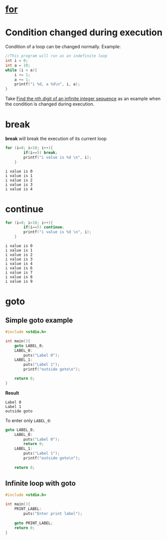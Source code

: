 # [for](for%20loop.md)
# Condition changed during execution

Condition of a loop can be changed normally. Example:

```c
//This program will run as an indefinite loop
int i = 0;
int a = 10;
while (i < a){
	i += 1;
	a += 1;
	printf("i %d, a %d\n", i, a);
}
```

Take [Find the nth digit of an infinite integer sequence](https://github.com/TranPhucVinh/C/blob/master/Algorithms/Medium%20level.md#find-the-nth-digit-of-an-infinite-integer-sequence) as an example when the condition is changed during execution.
# break
**break** will break the execution of its current loop
```c
for (i=0; i<10; i++){
		if(i==5) break;
		printf("i value is %d \n", i);
	}
```

```
i value is 0 
i value is 1 
i value is 2 
i value is 3 
i value is 4 
```

# continue

```c
for (i=0; i<10; i++){
		if(i==5) continue;
		printf("i value is %d \n", i);
	}
```

```
i value is 0 
i value is 1 
i value is 2 
i value is 3 
i value is 4 
i value is 6 
i value is 7 
i value is 8 
i value is 9 
```
# goto

## Simple goto example
```c
#include <stdio.h>

int main(){
    goto LABEL_0;
	LABEL_0:
		puts("Label 0");
    LABEL_1:    
        puts("Label 1");
        printf("outside goto\n");

	return 0;
}
```
**Result**

```
Label 0
Label 1
outside goto
```

To enter only ``LABEL_0``:

```c
goto LABEL_0;
	LABEL_0:
		puts("Label 0");
		return 0;		
    LABEL_1:    
        puts("Label 1");
        printf("outside goto\n");
		
	return 0;
```
## Infinite loop with goto

```c
#include <stdio.h>

int main(){
	PRINT_LABEL:
		puts("Enter print label");
	
	goto PRINT_LABEL;
	return 0;
}
```
